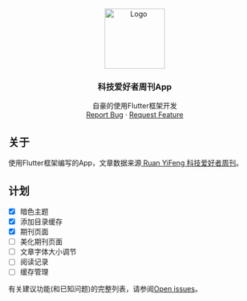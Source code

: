 <!-- Improved compatibility of back to top link: See: https://github.com/othneildrew/Best-README-Template/pull/73 -->
<a name="readme-top"></a>
<!--
*** Thanks for checking out the Best-README-Template. If you have a suggestion
*** that would make this better, please fork the repo and create a pull request
*** or simply open an issue with the tag "enhancement".
*** Don't forget to give the project a star!
*** Thanks again! Now go create something AMAZING! :D
-->

<!-- PROJECT LOGO -->
<br />
<div align="center">
  <a href="https://github.com/JeffersonHuang/Weekly">
    <img src="https://github.com/JeffersonHuang/Weekly/assets/47512530/70e81b95-5b60-4115-800d-ce82903002a5" alt="Logo" width="120" height="120">
  </a>

  <h3 align="center">科技爱好者周刊App</h3>

  <p align="center">
    自豪的使用Flutter框架开发
    <br />
    <a href="https://github.com/JeffersonHuang/Weekly/issues/new?labels=bug&template=bug-report---.md">Report Bug</a>
    ·
    <a href="https://github.com/JeffersonHuang/Weekly/issues/new?labels=enhancement&template=feature-request---.md">Request Feature</a>
  </p>
</div>



<!-- ABOUT THE PROJECT -->
## 关于

使用Flutter框架编写的App，文章数据来源[
Ruan YiFeng 科技爱好者周刊](https://github.com/ruanyf/weekly?tab=readme-ov-file)。



<!-- ROADMAP -->
## 计划

- [x] 暗色主题
- [x] 添加目录缓存
- [x] 期刊页面
- [ ] 美化期刊页面
- [ ] 文章字体大小调节
- [ ] 阅读记录
- [ ] 缓存管理

有关建议功能(和已知问题)的完整列表，请参阅[Open issues](https://github.com/JeffersonHuang/Weekly/issues)。
